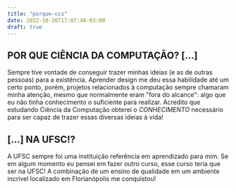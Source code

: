 ```yaml
---
title: "porque-ccs"
date: 2022-10-26T17:07:48-03:00
draft: true
---
```


## POR QUE CIÊNCIA DA COMPUTAÇÃO? [...]
Sempre tive vontade de conseguir trazer minhas ideias (e as de outras pessoas) para a existência. Aprender design me deu essa habilidade até um certo ponto, porém, projetos relacionados à computação sempre chamaram minha atenção, mesmo que normalmente eram "fora do alcance": algo que eu não tinha conhecimento o suficiente para realizar. Acredito que estudando Ciência da Computação obterei o _CONHECIMENTO_ necessário para ser capaz de trazer essas diversas ideias à vida!

## [...] NA UFSC!?
A UFSC sempre foi uma instituição referência em aprendizado para mim. Se em algum momento eu pensei em fazer outro curso, esse curso teria que ser na UFSC! A combinação de um ensino de qualidade em um ambiente incrível localizado em Florianópolis me conquistou!
